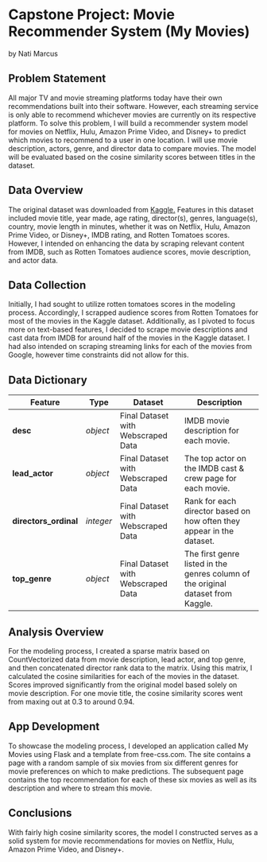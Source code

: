 # Capstone Project: Movie Recommender System (My Movies)
by Nati Marcus

## Problem Statement
All major TV and movie streaming platforms today have their own recommendations built into their software. However, each streaming service is only able to recommend whichever movies are currently on its respective platform.  To solve this problem, I will build a recommender system model for movies on Netflix, Hulu, Amazon Prime Video, and Disney+ to predict which movies to recommend to a user in one location. I will use movie description, actors, genre, and director data to compare movies. The model will be evaluated based on the cosine similarity scores between titles in the dataset. 

## Data Overview
The original dataset was downloaded from <a href="https://www.kaggle.com/ruchi798/movies-on-netflix-prime-video-hulu-and-disney" target="_blank">Kaggle.</a> Features in this dataset included movie title, year made, age rating, director(s), genres, language(s), country, movie length in minutes, whether it was on Netflix, Hulu, Amazon Prime Video, or Disney+, IMDB rating, and Rotten Tomatoes scores. However, I intended on enhancing the data by scraping relevant content from IMDB, such as Rotten Tomatoes audience scores, movie description, and actor data. 

## Data Collection
Initially, I had sought to utilize rotten tomatoes scores in the modeling process. Accordingly, I scrapped audience scores from Rotten Tomatoes for most of the movies in the Kaggle dataset. Additionally, as I pivoted to focus more on text-based features, I decided to scrape movie descriptions and cast data from IMDB for around half of the movies in the Kaggle dataset. I had also intended on scraping streaming links for each of the movies from Google, however time constraints did not allow for this.

## Data Dictionary
|Feature|Type|Dataset|Description|
|----|----|----|----|
|**desc**|*object*|Final Dataset with Webscraped Data|IMDB movie description for each movie.|
|**lead_actor**|*object*|Final Dataset with Webscraped Data|The top actor on the IMDB cast & crew page for each movie.|
|**directors_ordinal**|*integer*|Final Dataset with Webscraped Data|Rank for each director based on how often they appear in the dataset.|
|**top_genre**|*object*|Final Dataset with Webscraped Data|The first genre listed in the genres column of the original dataset from Kaggle.|
  
## Analysis Overview
For the modeling process, I created a sparse matrix based on CountVectorized data from movie description, lead actor, and top genre, and then concatenated director rank data to the matrix. Using this matrix, I calculated the cosine similarities for each of the movies in the dataset. Scores improved significantly from the original model based solely on movie description. For one movie title, the cosine similarity scores went from maxing out at 0.3 to around 0.94.

## App Development
To showcase the modeling process, I developed an application called My Movies using Flask and a template from free-css.com. The site contains a page with a random sample of six movies from six different genres for movie preferences on which to make predictions. The subsequent page contains the top recommendation for each of these six movies as well as its description and where to stream this movie.

## Conclusions
With fairly high cosine similarity scores, the model I constructed serves as a solid system for movie recommendations for movies on Netflix, Hulu, Amazon Prime Video, and Disney+.
